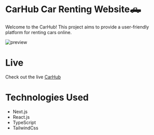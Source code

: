 # CarHub Car Renting Website🛻
Welcome to the CarHub! This project aims to provide a user-friendly platform for renting cars online.

![preview](https://github.com/marikaufmann/CarHub/assets/108984289/99596d56-9832-476a-85e0-c0712937782a)

# Live 
Check out the live [CarHub](https://car-hub-sigma-five.vercel.app/)

# Technologies Used
- Next.js
- React.js
- TypeScript
- TailwindCss
